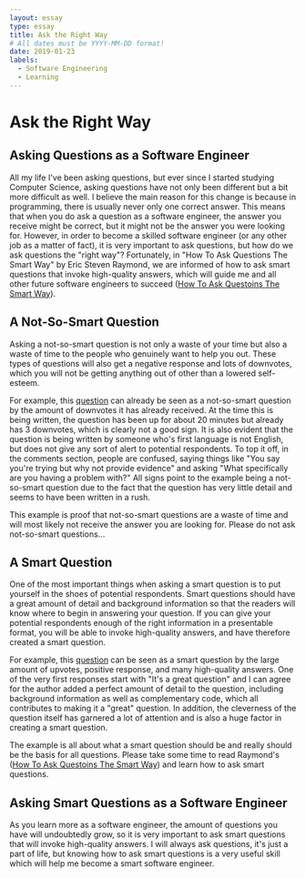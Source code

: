 ```yaml
---
layout: essay
type: essay
title: Ask the Right Way
# All dates must be YYYY-MM-DD format!
date: 2019-01-23
labels:
  - Software Engineering
  - Learning
---
```


# Ask the Right Way

## Asking Questions as a Software Engineer
All my life I've been asking questions, but ever since I started studying Computer Science, asking questions have not only been different but a bit more difficult as well. I believe the main reason for this change is because in programming, there is usually never only one correct answer. This means that when you do ask a question as a software engineer, the answer you receive might be correct, but it might not be the answer you were looking for. However, in order to become a skilled software engineer (or any other job as a matter of fact), it is very important to ask questions, but how do we ask questions the "right way"? Fortunately, in "How To Ask Questions The Smart Way" by Eric Steven Raymond, we are informed of how to ask smart questions that invoke high-quality answers, which will guide me and all other future software engineers to succeed (<a href="http://www.catb.org/esr/faqs/smart-questions.html">How To Ask Questoins The Smart Way</a>).

## A Not-So-Smart Question
Asking a not-so-smart question is not only a waste of your time but also a waste of time to the people who genuinely want to help you out. These types of questions will also get a negative response and lots of downvotes, which you will not be getting anything out of other than a lowered self-esteem.

For example, this <a href="https://stackoverflow.com/questions/54341878/how-to-use-addtime-mysql">question</a> can already be seen as a not-so-smart question by the amount of downvotes it has already received. At the time this is being written, the question has been up for about 20 minutes but already has 3 downvotes, which is clearly not a good sign. It is also evident that the question is being written by someone who's first language is not English, but does not give any sort of alert to potential respondents. To top it off, in the comments section, people are confused, saying things like "You say you're trying but why not provide evidence" and asking "What specifically are you having a problem with?" All signs point to the example being a not-so-smart question due to the fact that the question has very little detail and seems to have been written in a rush.

This example is proof that not-so-smart questions are a waste of time and will most likely not receive the answer you are looking for. Please do not ask not-so-smart questions...

## A Smart Question
One of the most important things when asking a smart question is to put yourself in the shoes of potential respondents. Smart questions should have a great amount of detail and background information so that the readers will know where to begin in answering your question. If you can give your potential respondents enough of the right information in a presentable format, you will be able to invoke high-quality answers, and have therefore created a smart question.

For example, this <a href="https://stackoverflow.com/questions/54120862/does-the-c-standard-allow-for-an-uninitialized-bool-to-crash-a-program">question</a> can be seen as a smart question by the large amount of upvotes, positive response, and many high-quality answers. One of the very first responses start with "It's a great question" and I can agree for the author added a perfect amount of detail to the question, including background information as well as complementary code, which all contributes to making it a "great" question. In addition, the cleverness of the question itself has garnered a lot of attention and is also a huge factor in creating a smart question.

The example is all about what a smart question should be and really should be the basis for all questions. Please take some time to read Raymond's (<a href="http://www.catb.org/esr/faqs/smart-questions.html">How To Ask Questoins The Smart Way</a>) and learn how to ask smart questions.

## Asking Smart Questions as a Software Engineer
As you learn more as a software engineer, the amount of questions you have will undoubtedly grow, so it is very important to ask smart questions that will invoke high-quality answers. I will always ask questions, it's just a part of life, but knowing how to ask smart questions is a very useful skill which will help me become a smart software engineer.
